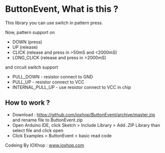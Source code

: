 # ButtonEvent, What is this ?
This library you can use switch in pattern press. 

Now, pattern support on 

 * DOWN (press)
 * UP (release)
 * CLICK (release and press in >50mS and <2000mS)
 * LONG_CLICK (release and press in >2000mS)

and circuit switch support

 * PULL_DOWN - resistor connect to GND
 * PULL_UP - resistor connect to VCC
 * INTERNAL_PULL_UP - use resistor connect to VCC in chip


## How to work ?

 * Download : https://github.com/ioxhop/ButtonEvent/archive/master.zip and rename file to ButtonEvent.zip
 * Open Arduino IDE, click Sketch > Include Library > Add .ZIP Library than select file and click open
 * Click Examples > ButtonEvent > basic read code


Codeing By IOXhop : www.ioxhop.com
